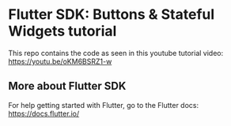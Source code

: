 # Flutter SDK: Buttons & Stateful Widgets tutorial

This repo contains the code as seen in this youtube tutorial video: https://youtu.be/oKM6BSRZ1-w

## More about Flutter SDK
For help getting started with Flutter, go to the Flutter docs: https://docs.flutter.io/
